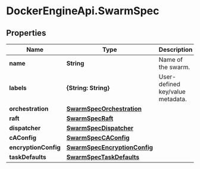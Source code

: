 # DockerEngineApi.SwarmSpec

## Properties
Name | Type | Description | Notes
------------ | ------------- | ------------- | -------------
**name** | **String** | Name of the swarm. | [optional] 
**labels** | **{String: String}** | User-defined key/value metadata. | [optional] 
**orchestration** | [**SwarmSpecOrchestration**](SwarmSpecOrchestration.md) |  | [optional] 
**raft** | [**SwarmSpecRaft**](SwarmSpecRaft.md) |  | [optional] 
**dispatcher** | [**SwarmSpecDispatcher**](SwarmSpecDispatcher.md) |  | [optional] 
**cAConfig** | [**SwarmSpecCAConfig**](SwarmSpecCAConfig.md) |  | [optional] 
**encryptionConfig** | [**SwarmSpecEncryptionConfig**](SwarmSpecEncryptionConfig.md) |  | [optional] 
**taskDefaults** | [**SwarmSpecTaskDefaults**](SwarmSpecTaskDefaults.md) |  | [optional] 


